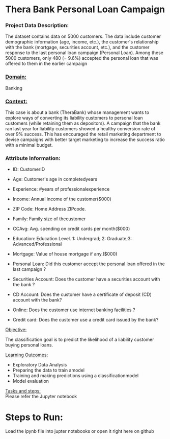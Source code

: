 # Thera Bank Personal Loan Campaign 

### Project Data Description: 
The dataset contains  data  on  5000  customers.  The  data  include  customer  demographic information (age, income, etc.), the customer's relationship with the bank (mortgage, securities account,  etc.),  and the  customer  response to  the  last  personal  loan  campaign  (Personal  Loan). Among these 5000 customers, only 480 (= 9.6%) accepted the personal loan that was offered to them in the earlier campaign

### <u>Domain:</u>
Banking

### <u>Context:</u>
This case is about a bank (TheraBank) whose management wants to explore ways of converting its  liability  customers  to  personal  loan  customers  (while  retaining  them  as  depositors).  A campaign that the bank ran last year for liability customers showed a healthy conversion rate of over  9% success.  This  has  encouraged  the  retail  marketing  department  to  devise  campaigns with better target marketing to increase the success ratio with a minimal budget.

### Attribute Information:

* ID: CustomerID

* Age: Customer's age in completedyears

* Experience: #years of professionalexperience

* Income: Annual income of the customer($000)

* ZIP Code: Home Address ZIPcode.

* Family: Family size of thecustomer

* CCAvg: Avg. spending on credit cards per month($000)

* Education: Education Level. 1: Undergrad; 2: Graduate;3:  Advanced/Professional

* Mortgage: Value of house mortgage if any.($000)

* Personal Loan: Did this customer accept the personal loan offered in the last campaign ?

* Securities Account: Does the customer have a securities account with the bank ?

* CD Account: Does the customer have a certificate of deposit (CD) account with the bank?

* Online: Does the customer use internet banking facilities ?

* Credit card: Does the customer use a credit card issued by the bank?


<u>Objective:</u> 

The classification goal is to predict the likelihood of a liability customer buying personal loans.

<u>Learning Outcomes:</u> 
*   Exploratory Data Analysis
*   Preparing the data to train amodel
*   Training and making predictions using a classificationmodel
*   Model evaluation 

<u>Tasks and steps:</u>  
Please refer the Jupyter notebook


# Steps to Run:

Load the ipynb file into jupter notebooks or open it right here on github